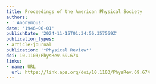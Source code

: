 ```yaml
---
title: Proceedings of the American Physical Society
authors:
- ' Anonymous'
date: '1946-06-01'
publishDate: '2024-11-15T01:34:56.357569Z'
publication_types:
- article-journal
publication: '*Physical Review*'
doi: 10.1103/PhysRev.69.674
links:
- name: URL
  url: https://link.aps.org/doi/10.1103/PhysRev.69.674
---
```

